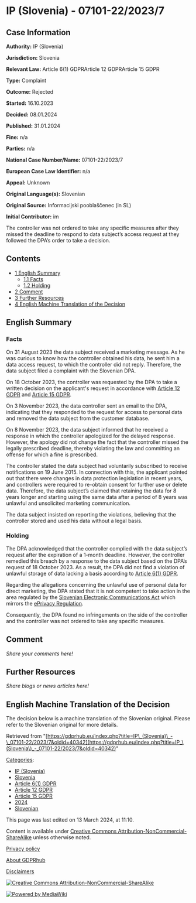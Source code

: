 # IP (Slovenia) - 07101-22/2023/7

## Case Information

**Authority:** IP (Slovenia)

**Jurisdiction:** Slovenia

**Relevant Law:** Article 6(1) GDPRArticle 12 GDPRArticle 15 GDPR

**Type:** Complaint

**Outcome:** Rejected

**Started:** 16.10.2023

**Decided:** 08.01.2024

**Published:** 31.01.2024

**Fine:** n/a

**Parties:** n/a

**National Case Number/Name:** 07101-22/2023/7

**European Case Law Identifier:** n/a

**Appeal:** Unknown

**Original Language(s):** Slovenian

**Original Source:** Informacijski pooblaščenec (in SL)

**Initial Contributor:** im

The controller was not ordered to take any specific measures after they missed the deadline to respond to data subject’s access request at they followed the DPA’s order to take a decision.

## Contents

*   [1 English Summary](#English_Summary)
    *   [1.1 Facts](#Facts)
    *   [1.2 Holding](#Holding)
*   [2 Comment](#Comment)
*   [3 Further Resources](#Further_Resources)
*   [4 English Machine Translation of the Decision](#English_Machine_Translation_of_the_Decision)

## English Summary

### Facts

On 31 August 2023 the data subject received a marketing message. As he was curious to know how the controller obtained his data, he sent him a data access request, to which the controller did not reply. Therefore, the data subject filed a complaint with the Slovenian DPA.

On 18 October 2023, the controller was requested by the DPA to take a written decision on the applicant's request in accordance with [Article 12 GDPR](/index.php?title=Article_12_GDPR "Article 12 GDPR") and [Article 15 GDPR](/index.php?title=Article_15_GDPR "Article 15 GDPR").

On 3 November 2023, the data controller sent an email to the DPA, indicating that they responded to the request for access to personal data and removed the data subject from the customer database.

On 8 November 2023, the data subject informed that he received a response in which the controller apologized for the delayed response. However, the apology did not change the fact that the controller missed the legally prescribed deadline, thereby violating the law and committing an offense for which a fine is prescribed.

The controller stated the data subject had voluntarily subscribed to receive notifications on 19 June 2015. In connection with this, the applicant pointed out that there were changes in data protection legislation in recent years, and controllers were required to re-obtain consent for further use or delete data. Therefore, the data subject’s claimed that retaining the data for 8 years longer and starting using the same data after a period of 8 years was unlawful and unsolicited marketing communication.

The data subject insisted on reporting the violations, believing that the controller stored and used his data without a legal basis.

### Holding

The DPA acknowledged that the controller complied with the data subject’s request after the expiration of a 1-month deadline. However, the controller remedied this breach by a response to the data subject based on the DPA’s request of 18 October 2023. As a result, the DPA did not find a violation of unlawful storage of data lacking a basis according to [Article 6(1) GDPR](/index.php?title=Article_6_GDPR#1 "Article 6 GDPR").

Regarding the allegations concerning the unlawful use of personal data for direct marketing, the DPA stated that it is not competent to take action in the area regulated by the [Slovenian Electronic Communications Act](http://www.pisrs.si/Pis.web/pregledPredpisa?id=ZAKO8611) which mirrors the [ePrivacy Regulation](https://eur-lex.europa.eu/legal-content/EN/TXT/?uri=CELEX%3A52017PC0010).

Consequently, the DPA found no infringements on the side of the controller and the controller was not ordered to take any specific measures.

## Comment

_Share your comments here!_

## Further Resources

_Share blogs or news articles here!_

## English Machine Translation of the Decision

The decision below is a machine translation of the Slovenian original. Please refer to the Slovenian original for more details.

Retrieved from "[https://gdprhub.eu/index.php?title=IP\_(Slovenia)\_-\_07101-22/2023/7&oldid=40342](https://gdprhub.eu/index.php?title=IP_\(Slovenia\)_-_07101-22/2023/7&oldid=40342)"

[Categories](/index.php?title=Special:Categories "Special:Categories"):

*   [IP (Slovenia)](/index.php?title=Category:IP_\(Slovenia\) "Category:IP (Slovenia)")
*   [Slovenia](/index.php?title=Category:Slovenia "Category:Slovenia")
*   [Article 6(1) GDPR](/index.php?title=Category:Article_6\(1\)_GDPR "Category:Article 6(1) GDPR")
*   [Article 12 GDPR](/index.php?title=Category:Article_12_GDPR "Category:Article 12 GDPR")
*   [Article 15 GDPR](/index.php?title=Category:Article_15_GDPR "Category:Article 15 GDPR")
*   [2024](/index.php?title=Category:2024 "Category:2024")
*   [Slovenian](/index.php?title=Category:Slovenian "Category:Slovenian")

This page was last edited on 13 March 2024, at 11:10.

Content is available under [Creative Commons Attribution-NonCommercial-ShareAlike](https://creativecommons.org/licenses/by-nc-sa/4.0/) unless otherwise noted.

[Privacy policy](/index.php?title=GDPRhub:Privacy_policy)

[About GDPRhub](/index.php?title=GDPRhub:About)

[Disclaimers](/index.php?title=GDPRhub:General_disclaimer)

[![Creative Commons Attribution-NonCommercial-ShareAlike](/resources/assets/licenses/cc-by-nc-sa.png)](https://creativecommons.org/licenses/by-nc-sa/4.0/)

[![Powered by MediaWiki](/resources/assets/poweredby_mediawiki_88x31.png)](https://www.mediawiki.org/)